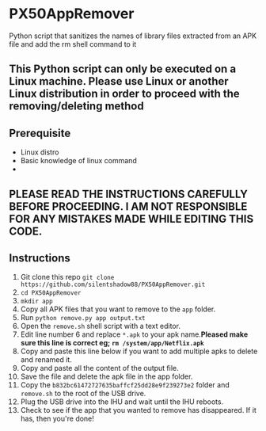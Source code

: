 # PX50AppRemover
Python script that sanitizes the names of library files extracted from an APK file and add the rm shell command to it

## This Python script can only be executed on a Linux machine. Please use Linux or another Linux distribution in order to proceed with the removing/deleting method

## Prerequisite
- Linux distro
- Basic knowledge of linux command
- 
## PLEASE READ THE INSTRUCTIONS CAREFULLY BEFORE PROCEEDING. I AM NOT RESPONSIBLE FOR ANY MISTAKES MADE WHILE EDITING THIS CODE.

## Instructions
1.  Git clone this repo `git clone https://github.com/silentshadow88/PX50AppRemover.git`
2.  `cd PX50AppRemover`
3.  `mkdir app`
4.  Copy all APK files that you want to remove to the `app` folder.
5.  Run `python remove.py app output.txt`
6.  Open the `remove.sh` shell script with a text editor.
7.  Edit line number 6 and replace `*.apk` to your apk name.**Pleased make sure this line is correct eg; `rm /system/app/Netflix.apk`**
7.  Copy and paste this line below if you want to add multiple apks to delete and renamed it.
8.  Copy and paste all the content of the output file.
9.  Save the file and delete the apk file in the app folder.
10. Copy the `b832bc61472727635baffcf25dd28e9f239273e2` folder and `remove.sh` to the root of the USB drive.
11. Plug the USB drive into the IHU and wait until the IHU reboots.
12. Check to see if the app that you wanted to remove has disappeared. If it has, then you're done!
